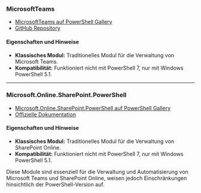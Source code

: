 ### **MicrosoftTeams**

- [MicrosoftTeams auf PowerShell Gallery](https://www.powershellgallery.com/packages/MicrosoftTeams/6.2.0)
- [GitHub Repository](https://github.com/MicrosoftDocs/office-docs-powershell/tree/main/teams)

#### **Eigenschaften und Hinweise**

- **Klassisches Modul:** Traditionelles Modul für die Verwaltung von Microsoft Teams.
- **Kompatibilität:** Funktioniert nicht mit PowerShell 7, nur mit Windows PowerShell 5.1.

---

### **Microsoft.Online.SharePoint.PowerShell**

- [Microsoft.Online.SharePoint.PowerShell auf PowerShell Gallery](https://www.powershellgallery.com/packages/Microsoft.Online.SharePoint.PowerShell/16.0.24810.12000)
- [Offizielle Dokumentation](https://learn.microsoft.com/en-us/powershell/sharepoint/sharepoint-online/introduction-sharepoint-online-management-shell?view=sharepoint-ps)

#### **Eigenschaften und Hinweise**

- **Klassisches Modul:** Traditionelles Modul für die Verwaltung von SharePoint Online.
- **Kompatibilität:** Funktioniert nicht mit PowerShell 7, nur mit Windows PowerShell 5.1.

Diese Module sind essenziell für die Verwaltung und Automatisierung von Microsoft Teams und SharePoint Online, weisen jedoch Einschränkungen hinsichtlich der PowerShell-Version auf.
